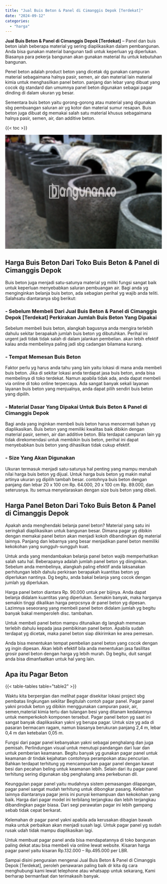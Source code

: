 ```yaml
---
title: "Jual Buis Beton & Panel di Cimanggis Depok [Terdekat]"
date: "2024-09-12"
categories: 
  - "harga"
---
```


**Jual Buis Beton & Panel di Cimanggis Depok \[Terdekat\]** – Panel dan buis beton ialah beberapa material yg sering diaplikasikan dalam pembangunan. Anda bisa gunakan material bangunan tadi untuk keperluan yg diperlukan. Biasanya para pekerja bangunan akan gunakan material itu untuk kebutuhan bangunan.

Penel beton adalah product beton yang dicetak dg gunakan campuran material sebagaimana halnya pasir, semen, air dan material lain material kimia untuk menghasilkan panel beton. panjang dan lebar yang dibuat yang cocok dg standard dan umumnya panel beton digunakan sebagai pagar dinding di dalam ukuran yg besar.

Sementara buis beton yaitu gorong-gorong atau material yang digunakan sbg pembuangan saluran air yg kotor dan material sumur resapan. Buis beton juga dibuat dg memakai salah satu material khusus sebagaimana halnya pasir, semen, air, dan additive beton.

{{< toc >}}

![Jual Buis Beton & Panel di Cimanggis Depok [Terdekat]](/images/jual-panel-buis-beton-murah-09.png)

## Harga Buis Beton Dari Toko Buis Beton & Panel di Cimanggis Depok

Buis beton juga menjadi satu-satunya material yg miliki fungsi sangat baik untuk keperluan menyebabkan saluran pembuangan air. Bagi anda yg menginginkan belanja buis beton, ada sebagian perihal yg wajib anda teliti. Salahsatu diantaranya sbg berikut:

### \- Sebelum Membeli Dari Jual Buis Beton & Panel di Cimanggis Depok \[Terdekat\] Perkirakan Jumlah Buis Beton Yang Dipakai

Sebelum membeli buis beton, alangkah bagusnya anda mengira terlebih dahulu sekitar berapakah jumlah buis beton yg dibutuhkan. Perihal ini urgent jadi tidak tidak salah di dalam jalankan pembelian. akan lebih efektif kalau anda membelinya paling jadi sbg cadangan bilamana kurang.

### \- Tempat Memesan Buis Beton

Faktor perlu yg harus anda tahu yang lain yaitu lokasi di mana anda membeli buis beton. Jika di sekitar lokasi anda terdapat jasa buis beton, anda bisa membelinya di toko terdekat. Namun apabila tidak ada, anda dapat membeli via online di toko online terpercaya. Ada sangat banyak sekali layanan layanan buis beton yang menjualnya, anda dapat pilih sendiri buis beton yang dipilih.

### \- Material Dasar Yang Dipakai Untuk Buis Beton & Panel di Cimanggis Depok

Bagi anda yang inginkan membeli buis beton harus mencermati bahan yg diaplikasikan. Buis beton yang memiliki kwalitas baik dibikin dengan material pasir, semen, air dan additive beton. Bila terdapat campuran lain yg tidak direkomendasi untuk membikin buis beton, perihal ini dapat menyebabkan buis beton yang dihasilkan tidak cukup efektif.

### \- Size Yang Akan Digunakan

Ukuran termasuk menjadi satu-satunya hal penting yang mampu merubah nilai harga buis beton yg dijual. Untuk harga buis beton yg makin mahal artinya ukuran yg dipilih tambah besar. contohnya buis beton dengan panjang dan lebar 20 x 100 cm Rp. 64.000, 20 x 100 cm Rp. 89.000, dan seterusnya. Itu semua menyelaraskan dengan size buis beton yang dibeli.

## Harga Panel Beton Dari Toko Buis Beton & Panel di Cimanggis Depok

Apakah anda menghendaki belanja panel beton? Material yang satu ini seringkali diaplikasikan untuk bangunan besar. Dimana pagar yg dibikin dengan memakai panel beton akan menjadi kokoh dibandingkan dg material lainnya. Panjang dan lebarnya yang besar menjadikan panel beton memiliki kekokohan yang sungguh-sungguh kuat.

Untuk anda yang mendambakan belanja panel beton wajib memperhatikan salah satu hal. Beberapanya adalah jumlah panel beton yg diinginkan. Sebelum anda membelinya, alangkah paling efektif anda laksanakan perhitungan lebih dahulu perkiraan berapakah kuantitas beton yg diperlukan nantinya. Dg begitu, anda bakal belanja yang cocok dengan jumlah yg diperlukan.

Harga panel beton diantara Rp. 90.000 untuk per bijinya. Anda dapat belanja didalam kuantitas yang diperlukan. Semakin banyak, maka harganya semakin tinggi dikalikan harga perpcsnya dr panel beton yg dipesan. Lazimnya seseorang yang membeli panel beton didalam jumlah yg begitu banyak bakal memperoleh disc. tambahan.

Untuk membeli panel beton mampu ditunaikan dg langkah memesan terlebih dahulu kepada jasa pembikinan panel beton. Apabila sudah terdapat yg dicetak, maka panel beton siap dikirimkan ke area pemesan.

Anda bisa menentukan tempat pembelian panel beton yang cocok dengan yg ingin dipesan. Akan lebih efektif bila anda menentukan jasa fasilitas grosir panel beton dengan harga yg lebih murah. Dg begitu, duit sangat anda bisa dimanfaatkan untuk hal yang lain.

## Apa itu Pagar Beton

{{< table-tables table="table2" >}}

Waktu kita berpergian dan melihat pagar disekitar lokasi project sbg pembatas lingkungan seklitar Begitulah contoh pagar panel. Pagar panel yakni produk beton yg dibikin menggunakan campuran pasir, air, semen,material kimia tertu dan tulangan besi yang ditanam kedalamnya untuk memperkokoh komponen tersebut. Pagar panel beton yg saat ini sangat banyak diaplikasikan yakni yg berupa pagar. Untuk size yg ada di pasaran bermacam ragam, namun biasanya berukuran panjang 2,4 m, lebar 0,4 m dan ketebalan 0,05 m.

Fungsi dari pagar panel kebanyakan yakni sebagai penghalang dan juga pemisah. Perlindungan visual untuk menutupi pandangan dari luar dan untuk pemberian keamanan. Begitu banyak yg gunakan pagar panel untuk keamanan dr tindak kejahatan contohnya perampokan atau pencurian. Bahkan terdapat terhitung yg mencampurkan pagar panel dengan kawat besi dan pecahan beling untuk keamanan lebih. Selain dari itu pagar panel terhitung sering digunakan sbg penghalang area perkebunan dll.

Keunggulan pagar panel yaitu mudahnya sistem pemasangan dilapangan, pagar panel sangat mudah terhitung untuk dibongkar pasang. Kelebihan lainnya diantaranya pagar jenis ini punyai kemampuan dan kekokohan yang baik. Harga dari pagar model ini terbilang terjangkau dan lebih terjangkau dibandingkan pagar biasa. Dari segi perawatan pagar ini lebih gampang sebab tidak cepat berkarat.

Kelemahan dr pagar panel yakni apabila ada kerusakan dibagian bawah maka untuk perbaikan akan menjadi susah lagi. Untuk pagar panel yg sudah rusak udah tidak mampu diaplikasikan lagi.

Untuk membuat pagar panel anda bisa mendapatannya di toko bangunan paling dekat atau bisa membeli via online lewat website. Kisaran harga pagar panel yaitu kisaran Rp.132.000 – Rp.495.000 per LBR.

Sampai disini penguraian mengenai Jual Buis Beton & Panel di Cimanggis Depok \[Terdekat\], peroleh penawaran paling baik dr kita dg cara menghubungi kami lewat telephone atau whatsapp untuk sekarang, Kami berharap bermanfaat dan terimakasih banyak.
